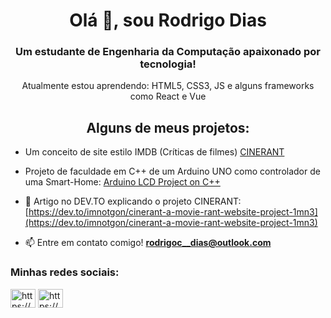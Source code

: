 <h1 align="center">Olá 👋, sou Rodrigo Dias</h1>
<h3 align="center">Um estudante de Engenharia da Computação apaixonado por tecnologia!</h3>

<p align="center"> Atualmente estou aprendendo: HTML5, CSS3, JS e alguns frameworks como React e Vue</p>

<h2 align="center">Alguns de meus projetos: </h2>

- Um conceito de site estilo IMDB (Críticas de filmes) [CINERANT](https://github.com/imnotgon/CINERANT)

- Projeto de faculdade em C++ de um Arduino UNO como controlador de uma Smart-Home: [Arduino LCD Project on C++](https://github.com/imnotgon/Arduino-5-LCD-Displays-College-Project)

- 📝 Artigo no DEV.TO explicando o projeto CINERANT: [https://dev.to/imnotgon/cinerant-a-movie-rant-website-project-1mn3](https://dev.to/imnotgon/cinerant-a-movie-rant-website-project-1mn3)

- 📫 Entre em contato comigo! **rodrigoc__dias@outlook.com**

<h3 align="left">Minhas redes sociais:</h3>
<p align="left">
<a href="https://dev.to/https://dev.to/imnotgon" target="blank"><img align="center" src="https://raw.githubusercontent.com/rahuldkjain/github-profile-readme-generator/master/src/images/icons/Social/devto.svg" alt="https://dev.to/imnotgon" height="30" width="40" /></a>
<a href="https://linkedin.com/in/https://www.linkedin.com/in/rodrigo-carvalho-0b6768208/" target="blank"><img align="center" src="https://raw.githubusercontent.com/rahuldkjain/github-profile-readme-generator/master/src/images/icons/Social/linked-in-alt.svg" alt="https://www.linkedin.com/in/rodrigo-carvalho-0b6768208/" height="30" width="40" /></a>
</p>
